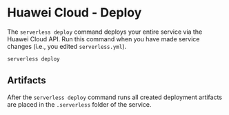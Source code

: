# Huawei Cloud - Deploy

The `serverless deploy` command deploys your entire service via the Huawei Cloud API. Run this command when you have made service changes (i.e., you edited `serverless.yml`).

```bash
serverless deploy
```

## Artifacts

After the `serverless deploy` command runs all created deployment artifacts are placed in the `.serverless` folder of the service.
